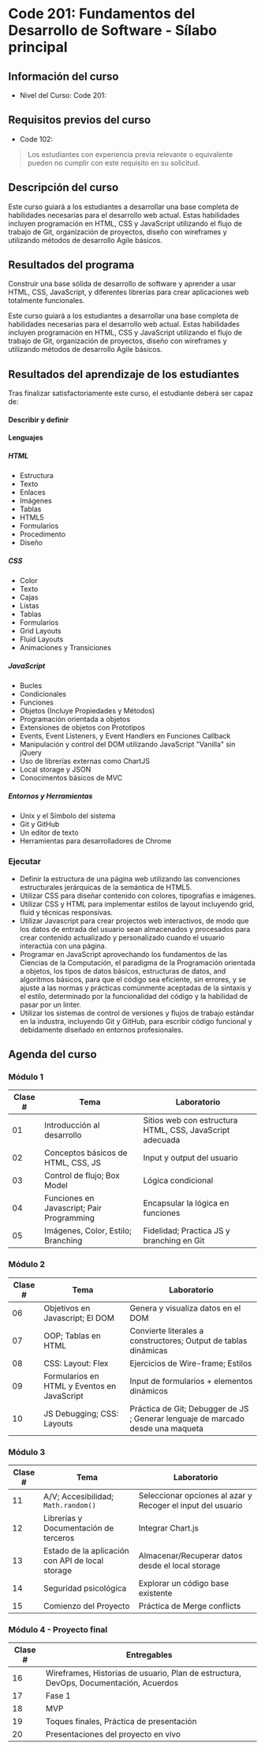 ﻿# Code 201: Fundamentos del Desarrollo de Software - Sílabo principal

## Información del curso

- Nivel del Curso: Code 201:

## Requisitos previos del curso

- Code 102:

> Los estudiantes con experiencia previa relevante o equivalente pueden no cumplir con este requisito en su solicitud.

## Descripción del curso

Este curso guiará a los estudiantes a desarrollar una base completa de habilidades necesarias para el desarrollo web actual. Estas habilidades incluyen programación en HTML, CSS y JavaScript utilizando el flujo de trabajo de Git, organización de proyectos, diseño con wireframes y utilizando métodos de desarrollo Agile básicos.

## Resultados del programa

Construir una base sólida de desarrollo de software y aprender a usar HTML, CSS, JavaScript, y diferentes librerías para crear aplicaciones web totalmente funcionales.

Este curso guiará a los estudiantes a desarrollar una base completa de habilidades necesarias para el desarrollo web actual. Estas habilidades incluyen programación en HTML, CSS y JavaScript utilizando el flujo de trabajo de Git, organización de proyectos, diseño con wireframes y utilizando métodos de desarrollo Agile básicos.

## Resultados del aprendizaje de los estudiantes

Tras finalizar satisfactoriamente este curso, el estudiante deberá ser capaz de:

#### Describir y definir

#### Lenguajes

##### HTML

- Estructura
- Texto
- Enlaces
- Imágenes
- Tablas
- HTML5
- Formularios
- Procedimento
- Diseño

##### CSS

- Color
- Texto
- Cajas
- Listas
- Tablas
- Formularios
- Grid Layouts
- Fluid Layouts
- Animaciones y Transiciones

##### JavaScript

- Bucles
- Condicionales
- Funciones
- Objetos (Incluye Propiedades y Métodos)
- Programación orientada a objetos
- Extensiones de objetos con Prototipos
- Events, Event Listeners, y Event Handlers en Funciones Callback
- Manipulación y control del DOM utilizando JavaScript \"Vanilla\" sin jQuery
- Uso de librerías externas como ChartJS
- Local storage y JSON
- Conocimentos básicos de MVC

##### Entornos y Herramientas

- Unix y el Símbolo del sistema
- Git y GitHub
- Un editor de texto
- Herramientas para desarrolladores de Chrome

### Ejecutar

-   Definir la estructura de una página web utilizando las convenciones estructurales jerárquicas de la semántica de HTML5.
- Utilizar CSS para diseñar contenido con colores, tipografías e imágenes.
- Utilizar CSS y HTML para implementar estilos de layout incluyendo grid, fluid y técnicas responsivas.
- Utilizar Javascript para crear projectos web interactivos, de modo que los datos de entrada del usuario sean almacenados y procesados para crear contenido actualizado y personalizado cuando el usuario interactúa con una página.
- Programar en JavaScript aprovechando los fundamentos de las Ciencias de la Computación, el paradigma de la Programación orientada a objetos, los tipos de datos básicos, estructuras de datos, and algoritmos básicos, para que el código sea eficiente, sin errores, y se ajuste a las normas y prácticas comúnmente aceptadas de la sintaxis y el estilo, determinado por la funcionalidad del código y la habilidad de pasar por un linter.
- Utilizar los sistemas de control de versiones y flujos de trabajo estándar en la industra, incluyendo Git y GitHub, para escribir código funcional y debidamente diseñado en entornos profesionales.


## Agenda del curso

### Módulo 1

| Clase # | Tema | Laboratorio |
|-----------------|-----------|----------|
| 01 | Introducción al desarrollo | Sitios web con estructura HTML, CSS, JavaScript adecuada |
| 02 | Conceptos básicos de HTML, CSS, JS | Input y output del usuario |
| 03 | Control de flujo; Box Model | Lógica condicional |
| 04 | Funciones en Javascript; Pair Programming |Encapsular la lógica en funciones |
| 05 | Imágenes, Color, Estilo; Branching | Fidelidad; Practica JS y branching en Git |

### Módulo 2

| Clase # | Tema | Laboratorio |
|-----------------|-----------|----------|
| 06 | Objetivos en Javascript; El DOM | Genera y visualiza datos en el DOM|
| 07 | OOP; Tablas en HTML | Convierte literales a constructores; Output de tablas dinámicas |
| 08 | CSS: Layout: Flex | Ejercicios de Wire-frame; Estilos |
| 09 | Formularios en HTML y Eventos en JavaScript | Input de formularios + elementos dinámicos |
| 10 | JS Debugging; CSS: Layouts | Práctica de Git; Debugger de JS ; Generar lenguaje de marcado desde una maqueta |

### Módulo 3

| Clase # | Tema | Laboratorio |
|-----------------|-----------|----------|
| 11 | A/V; Accesibilidad; `Math.random()` | Seleccionar opciones al azar y Recoger el input del usuario |
| 12 | Librerías y Documentación de terceros | Integrar Chart.js |
| 13 | Estado de la aplicación con API de local storage | Almacenar/Recuperar datos desde el local storage |
| 14 | Seguridad psicológica | Explorar un código base existente |
| 15 | Comienzo del Proyecto | Práctica de Merge conflicts |

### Módulo 4 - Proyecto final

| Clase # | Entregables |
|-----------------|-----------|
| 16 | Wireframes, Historias de usuario, Plan de estructura, DevOps, Documentación, Acuerdos|
| 17 | Fase 1 |
| 18 | MVP |
| 19 | Toques finales, Práctica de presentación |
| 20 | Presentaciones del proyecto en vivo |
